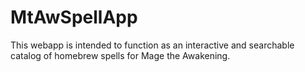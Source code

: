 # MtAwSpellApp
This webapp is intended to function as an interactive and searchable catalog of homebrew spells for Mage the Awakening.
